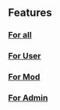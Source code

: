 ## Features

### [For all](/docs/features/all)

### [For User](/docs/features/user)

### [For Mod](/docs/features/mod)

### [For Admin](/docs/features/mod)
